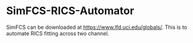 # SimFCS-RICS-Automator
SimFCS can be downloaded at https://www.lfd.uci.edu/globals/.
This is to automate RICS fitting across two channel.
